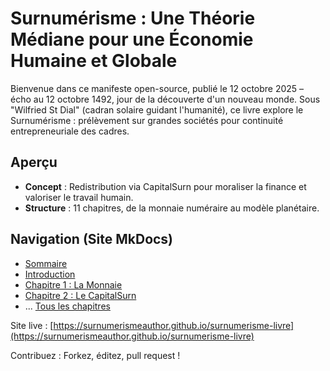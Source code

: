 # Surnumérisme : Une Théorie Médiane pour une Économie Humaine et Globale

Bienvenue dans ce manifeste open-source, publié le 12 octobre 2025 – écho au 12 octobre 1492, jour de la découverte d'un nouveau monde. Sous "Wilfried St Dial" (cadran solaire guidant l'humanité), ce livre explore le Surnumérisme : prélèvement sur grandes sociétés pour continuité entrepreneuriale des cadres.

## Aperçu
- **Concept** : Redistribution via CapitalSurn pour moraliser la finance et valoriser le travail humain.
- **Structure** : 11 chapitres, de la monnaie numéraire au modèle planétaire.

## Navigation (Site MkDocs)
- [Sommaire](sommaire.md)
- [Introduction](introduction.md)
- [Chapitre 1 : La Monnaie](chapitre1.md)
- [Chapitre 2 : Le CapitalSurn](chapitre2.md)
- ... [Tous les chapitres](sommaire.md)

Site live : [https://surnumerismeauthor.github.io/surnumerisme-livre](https://surnumerismeauthor.github.io/surnumerisme-livre)

Contribuez : Forkez, éditez, pull request !